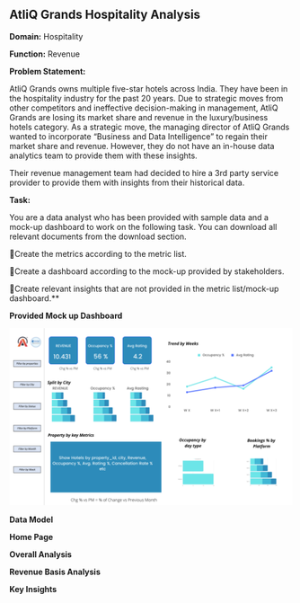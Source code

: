 ## **AtliQ Grands Hospitality Analysis**

**Domain:**  Hospitality 

**Function:** Revenue

**Problem Statement:**

AtliQ Grands owns multiple five-star hotels across India. They have been in the hospitality industry for the past 20 years. Due to strategic moves from other competitors and ineffective decision-making in management, AtliQ Grands are losing its market share and revenue in the luxury/business hotels category. As a strategic move, the managing director of AtliQ Grands wanted to incorporate “Business and Data Intelligence” to regain their market share and revenue. However, they do not have an in-house data analytics team to provide them with these insights.

Their revenue management team had decided to hire a 3rd party service provider to provide them with insights from their historical data.

**Task:** 

You are a data analyst who has been provided with sample data and a mock-up dashboard to work on the following task. You can download all relevant documents from the download section.

🎯Create the metrics according to the metric list.

🎯Create a dashboard according to the mock-up provided by stakeholders.

🎯Create relevant insights that are not provided in the metric list/mock-up dashboard.**

**Provided Mock up Dashboard**

![Mock Up Dashboard](https://raw.githubusercontent.com/kalpanasanikommu/POWER_BI/main/AtliQ%20grands%20Hospitality%20Analysis/mock%20up%20dashboard_atliq%20grands.png)


**Data Model**

**Home Page**

**Overall Analysis**

**Revenue Basis Analysis**

**Key Insights**
